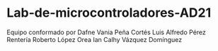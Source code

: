 # Lab-de-microcontroladores-AD21
Equipo conformado por 
Dafne Vania Peña Cortés 
Luis Alfredo Pérez Rentería
Roberto López Orea
Ian Calhy Vázquez Domínguez
